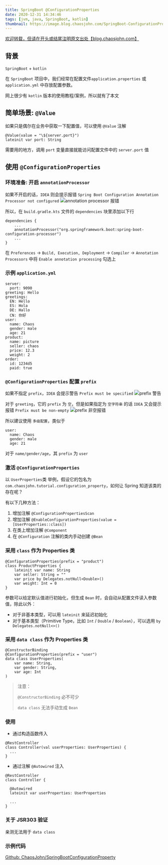 ```yaml
---
title: SpringBoot @ConfigurationProperties
date: 2020-12-31 14:34:46
tags: [jvm, java, SpringBoot, kotlin]
thumbnail: https://image.blog.chaosjohn.com/SpringBoot-ConfigurationProperties/banner.jpg
---
```


[欢迎转载，但请在开头或结尾注明原文出处【blog.chaosjohn.com】](https://blog.chaosjohn.com/source/_posts/SpringBoot-ConfigurationProperties.html)


## 背景
`SpringBoot` + `kotlin`

在 `SpringBoot` 项目中，我们经常在配置文件`application.properties` 或 `application.yml` 中存放配置参数。

网上很少有 `kotlin` 版本的使用教程/案例，所以就有了本文

## 简单场景: `@Value` 
如果只是偶尔在业务中获取一下配置值，可以使用 `@Value` 注解
```
@Value(value = "\${server.port}")
lateinit var port: String
```

需要用的地方，调用 `port` 变量直接就能访问配置文件中的 `server.port` 值

## 使用 `@ConfigurationProperties`
### 环境准备: 开启 `annotationProcessor`
如果不开启的话，`IDEA` 则会提示报错 `Spring Boot Configuration Annotation Processor not configured` ![annotation processor 报错](https://image.blog.chaosjohn.com/SpringBoot-ConfigurationProperties/Configuration-Annotation-Processor-not-configured-error.png)

所以，在 `build.gradle.kts` 文件的 `dependencies` 块里添加以下行 
```
dependencies {
    ...
    annotationProcessor("org.springframework.boot:spring-boot-configuration-processor")
    ...
}
```

在 `Preferences` -> `Build, Execution, Deployment` -> `Compiler` -> `Annotation Processors` 中将 `Enable annotation processing` 勾选上

### 示例 `application.yml`
```
server:
  port: 9090
greeting: Hello
greetings:
  EN: Hello
  ES: Hola
  DE: Hallo
  CN: 你好
user:
  name: Chaos
  gender: male
  age: 21
product:
  name: picture
  seller: chaos
  price: 12.3
  weight: 2
order:
  id: 1234d5
  paid: true
```

### `@ConfigurationProperties` 配置 `prefix` 
如果不指定 `prefix`，`IDEA` 会提示警告 `Prefix must be specified` ![prefix 警告](https://image.blog.chaosjohn.com/SpringBoot-ConfigurationProperties/prefix-must-be-specified-warning.png)

对于 `greeting`，它的 `prefix` 为 `空`，但是如果指定为 `空字符串` 的话 `IDEA` 又会提示报错 `Prefix must be non-empty` ![prefix 非空报错](https://image.blog.chaosjohn.com/SpringBoot-ConfigurationProperties/prefix-must-be-non-empty.png)

所以建议使用 `多级配置`，类似于
```
user:
  name: Chaos
  gender: male
  age: 21
```
对于 `name/gender/age`，其 `prefix` 为 `user`

### 激活 `@ConfigurationProperties`
以 `UserProperties`类 举例，假设它的包名为 `com.chaosjohn.tutorial.configuration_property`，如何让 Spring 知道该类的存在呢？

有以下几种方法：

1. 增加注解 `@ConfigurationPropertiesScan`
2. 增加注解 `@EnableConfigurationProperties(value = [UserProperties::class])`
3. 在类上增加注解 `@Component`
4. 在 `@Configuration` 注解的类内手动创建 `@Bean`

### 采用 `class` 作为 Properties 类
```
@ConfigurationProperties(prefix = "product")
class ProductProperties {
    lateinit var name: String
    var seller: String = ""
    var price by Delegates.notNull<Double>()
    var weight: Int = 0
}
```

参数可以给定默认值进行初始化，但生成 `Bean` 时，会自动从配置文件读入参数值，除此以外：

- 对于非基本类型，可以用 `lateinit` 来延迟初始化
- 对于基本类型（Primitive Type，比如 `Int` / `Double` / `Boolean`），可以选用 `by Delegates.notNull<>()`

### 采用 `data class` 作为 Properties 类
```
@ConstructorBinding
@ConfigurationProperties(prefix = "user")
data class UserProperties(
    var name: String,
    var gender: String,
    var age: Int
)
```
> 注意：
> 
> `@ConstructorBinding` 必不可少
> 
> `data class` 无法手动生成 `Bean`

### 使用

- 通过构造函数传入
```
@RestController
class Controller(val userProperties: UserProperties) {
  ...
}
```

- 通过注解 `@Autowired` 注入
```
@RestController
class Controller {
  
  @Autowired
  lateinit var userProperties: UserProperties
  
  ...
}
```

### 关于 JSR303 验证
亲测无法用于 `data class`

### 示例代码
[Github: ChaosJohn/SpringBootConfigurationProperty](https://github.com/ChaosJohn/SpringBootConfigurationProperty.git)